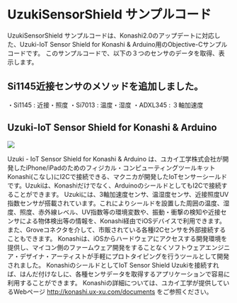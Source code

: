 # UzukiSensorShield サンプルコード
UzukiSensorShield サンプルコードは、Konashi2.0のアップデートに対応した、Uzuki-IoT Sensor Shield for Konashi & Arduino用のObjective-Cサンプルコードです。
このサンプルコードで、以下の３つのセンサのデータを取得、表示します。

## Si1145近接センサのメソッドを追加しました。

  ・Si1145 : 近接・照度
  ・Si7013 : 温度・湿度
  ・ADXL345 : ３軸加速度
  
## Uzuki-IoT Sensor Shield for Konashi & Arduino
![](http://www.m-pression.com/image/image_gallery?uuid=2c604bd7-a94c-410a-84ec-3b17d5175fa2&groupId=10157&t=1417437915653)

Uzuki - IoT Sensor Shield for Konashi & Arduino は、ユカイ工学株式会社が開発したiPhone/iPadのためのフィジカル・コンピューティングツールキット Konashi(こなし)にI2Cで接続できる、マクニカが開発したIoTセンサーシールドです。Uzukiは、Konashiだけでなく、ArduinoのシールドとしてもI2Cで接続することができます。
Uzukiには、3軸加速度センサ、温湿度センサ、近接照度UV指数センサが搭載されています。これによりシールドを設置した周囲の温度、湿度、照度、赤外線レベル、UV指数等の環境変数や、振動・衝撃の検知や近接センサによる物体検出等の情報を、Konashi経由でiOSデバイスで利用できます。また、Groveコネクタを介して、市販されている各種I2Cセンサを外部接続することもできます。
Konashiは、iOSからハードウェアにアクセスする開発環境を提供し、マイコン側のファームウェア開発をすることなくソフトウェアエンジニア・デザイナ・アーティストが手軽にプロトタイピングを行うツールとして開発されました。
KonashiのシールドとしてIoT Sensor Shield Uzukiを接続すれば、はんだ付けなしに、各種センサデータを取得するアプリケーションで容易に利用することができます。
Konashiの詳細については、ユカイ工学が提供しているWebページ http://konashi.ux-xu.com/documents
をご参照ください。
